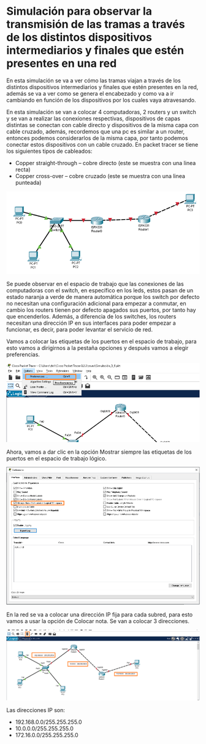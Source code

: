 # Simulación para observar la transmisión de las tramas a través de los distintos dispositivos intermediarios y finales que estén presentes en una red
En esta simulación se va a ver cómo las tramas viajan a través de los distintos dispositivos intermediarios y finales que estén presentes en la red, además se va a ver como se genera el encabezado y como va a ir cambiando en función de los dispositivos por los cuales vaya atravesando.

En esta simulación se van a colocar 4 computadoras, 2 routers y un switch y se van a realizar las conexiones respectivas, dispositivos de capas distintas se conectan con cable directo y dispositivos de la misma capa con cable cruzado, además, recordemos que una pc es similar a un router, entonces podemos considerarlos de la misma capa, por tanto podemos conectar estos dispositivos con un cable cruzado.
En packet tracer se tiene los siguientes tipos de cableados:
* Copper straight-through – cobre directo (este se muestra con una linea recta)
* Copper cross-over – cobre cruzado (este se muestra con una linea punteada)

![Dispositivos agregados al espacio de trabajo para la simulación de una red](/img/fig1.png)

Se puede observar en el espacio de trabajo que las conexiones de las computadoras con el switch, en específico en los leds, estos pasan de un estado naranja a verde de manera automática porque los switch por defecto no necesitan una configuración adicional para empezar a conmutar, en cambio los routers tienen por defecto apagados sus puertos, por tanto hay que encenderlos. Además, a diferencia de los switches, los routers necesitan una dirección IP en sus interfaces para poder empezar a funcionar, es decir, para poder levantar el servicio de red.

Vamos a colocar las etiquetas de los puertos en el espacio de trabajo, para esto vamos a dirigirnos a la pestaña opciones y después vamos a elegir preferencias.

![Elección de la opción de preferencias para mostrar las etiquetas de los puertos en los dispositivos](/img/fig2.png)

Ahora, vamos a dar clic en la opción Mostrar siempre las etiquetas de los puertos en el espacio de trabajo lógico.

![Elección de la opción de la opción para mostrar las etiquetas](/img/fig3.png)

En la red se va a colocar una dirección IP fija para cada subred, para esto vamos a usar la opción de Colocar nota. Se van a colocar 3 direcciones.

![Colocación de etiquetas con las direcciones IP para cada subred](/img/fig4.png)

Las direcciones IP son:
* 192.168.0.0/255.255.255.0
* 10.0.0.0/255.255.255.0
* 172.16.0.0/255.255.255.0




